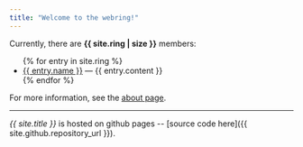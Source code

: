 ```yaml
---
title: "Welcome to the webring!"
---
```


Currently, there are **{{ site.ring | size }}** members:

<!-- this is to support html in the descriptions -->
<ul>
{% for entry in site.ring %}
<li>
    <a href="{{ entry.href }}">{{ entry.name }}</a> &mdash; {{ entry.content }}
</li>
{% endfor %}
</ul>

For more information, see the [about page](about).

---

*{{ site.title }}* is hosted on github pages -- [source code here]({{ site.github.repository_url }}).
